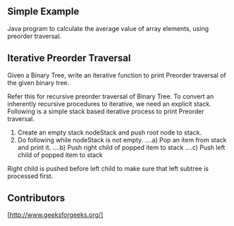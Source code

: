 ## Simple Example 

Java program to calculate the average value of array elements, using preorder traversal.

## Iterative Preorder Traversal

Given a Binary Tree, write an iterative function to print Preorder traversal of the given binary tree.

Refer this for recursive preorder traversal of Binary Tree. To convert an inherently recursive procedures to iterative, we need an explicit stack. Following is a simple stack based iterative process to print Preorder traversal.
1) Create an empty stack nodeStack and push root node to stack.
2) Do following while nodeStack is not empty.
….a) Pop an item from stack and print it.
….b) Push right child of popped item to stack
….c) Push left child of popped item to stack

Right child is pushed before left child to make sure that left subtree is processed first.

## Contributors

[http://www.geeksforgeeks.org/]
